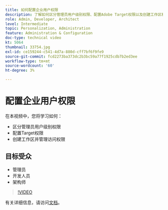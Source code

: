 ```yaml
---
title: 如何配置企业用户权限
description: 了解如何区分管理员用户级别权限、配置Adobe Target权限以及创建工作区和管理访问权限。
role: Admin, Developer, Architect
level: Intermediate
topic: Personalization, Administration
feature: Administration & Configuration
doc-type: technical video
kt: 5064
thumbnail: 33754.jpg
exl-id: ce159244-c541-4d7a-880d-cff7bf6f9fe9
source-git-commit: fcd2273ba373dc2b3bc59a77f1925cdb7b2ed3ee
workflow-type: tm+mt
source-wordcount: '60'
ht-degree: 3%

---
```


# 配置企业用户权限

在本视频中，您将学习如何：

* 区分管理员用户级别权限
* 配置Target权限
* 创建工作区并管理访问权限

## 目标受众

* 管理员
* 开发人员
* 架构师

>[!VIDEO](https://video.tv.adobe.com/v/33754/?quality=12)

有关详细信息，请访问[文档](https://experienceleague.adobe.com/docs/target/using/administer/administrating-target.html?lang=zh-Hans)。
